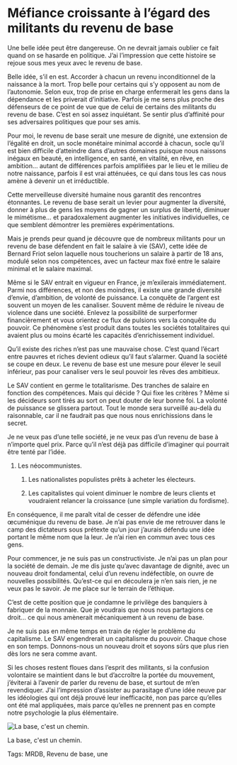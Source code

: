 # Méfiance croissante à l’égard des militants du revenu de base

Une belle idée peut être dangereuse. On ne devrait jamais oublier ce fait quand on se hasarde en politique. J’ai l’impression que cette histoire se rejoue sous mes yeux avec le revenu de base.

Belle idée, s’il en est. Accorder à chacun un revenu inconditionnel de la naissance à la mort. Trop belle pour certains qui s’y opposent au nom de l’autonomie. Selon eux, trop de prise en charge enfermerait les gens dans la dépendance et les priverait d’initiative. Parfois je me sens plus proche des défenseurs de ce point de vue que de celui de certains des militants du revenu de base. C’est en soi assez inquiétant. Se sentir plus d’affinité pour ses adversaires politiques que pour ses amis.

Pour moi, le revenu de base serait une mesure de dignité, une extension de l’égalité en droit, un socle monétaire minimal accordé à chacun, socle qu’il est bien difficile d’atteindre dans d’autres domaines puisque nous naissons inégaux en beauté, en intelligence, en santé, en vitalité, en rêve, en ambition… autant de différences parfois amplifiées par le lieu et le milieu de notre naissance, parfois il est vrai atténuées, ce qui dans tous les cas nous amène à devenir un et irréductible.

Cette merveilleuse diversité humaine nous garantit des rencontres étonnantes. Le revenu de base serait un levier pour augmenter la diversité, donner à plus de gens les moyens de gagner un surplus de liberté, diminuer le mimétisme… et paradoxalement augmenter les initiatives individuelles, ce que semblent démontrer les premières expérimentations.

Mais je prends peur quand je découvre que de nombreux militants pour un revenu de base défendent en fait le salaire à vie (SAV), cette idée de Bernard Friot selon laquelle nous toucherions un salaire à partir de 18 ans, modulé selon nos compétences, avec un facteur max fixé entre le salaire minimal et le salaire maximal.

Même si le SAV entrait en vigueur en France, je m’exilerais immédiatement. Parmi nos différences, et non des moindres, il existe une grande diversité d’envie, d’ambition, de volonté de puissance. La conquête de l’argent est souvent un moyen de les canaliser. Souvent même de réduire le niveau de violence dans une société. Enlevez la possibilité de surperformer financièrement et vous orientez ce flux de pulsions vers la conquête du pouvoir. Ce phénomène s’est produit dans toutes les sociétés totalitaires qui avaient plus ou moins écarté les capacités d’enrichissement individuel.

Qu’il existe des riches n’est pas une mauvaise chose. C’est quand l’écart entre pauvres et riches devient odieux qu’il faut s’alarmer. Quand la société se coupe en deux. Le revenu de base est une mesure pour élever le seuil inférieur, pas pour canaliser vers le seul pouvoir les rêves des ambitieux.

Le SAV contient en germe le totalitarisme. Des tranches de salaire en fonction des compétences. Mais qui décide ? Qui fixe les critères ? Même si les décideurs sont tirés au sort on peut douter de leur bonne foi. La volonté de puissance se glissera partout. Tout le monde sera surveillé au-delà du raisonnable, car il ne faudrait pas que nous nous enrichissions dans le secret.

Je ne veux pas d’une telle société, je ne veux pas d’un revenu de base à n’importe quel prix. Parce qu’il n’est déjà pas difficile d’imaginer qui pourrait être tenté par l’idée.

1. Les néocommunistes.

    1. Les nationalistes populistes prêts à acheter les électeurs.

    2. Les capitalistes qui voient diminuer le nombre de leurs clients et voudraient relancer la croissance (une simple variation du fordisme).

En conséquence, il me paraît vital de cesser de défendre une idée œcuménique du revenu de base. Je n’ai pas envie de me retrouver dans le camp des dictateurs sous prétexte qu’un jour j’aurais défendu une idée portant le même nom que la leur. Je n’ai rien en commun avec tous ces gens.

Pour commencer, je ne suis pas un constructiviste. Je n’ai pas un plan pour la société de demain. Je me dis juste qu’avec davantage de dignité, avec un nouveau droit fondamental, celui d’un revenu indéfectible, on ouvre de nouvelles possibilités. Qu’est-ce qui en découlera je n’en sais rien, je ne veux pas le savoir. Je me place sur le terrain de l’éthique.

C’est de cette position que je condamne le privilège des banquiers à fabriquer de la monnaie. Que je voudrais que nous nous partagions ce droit… ce qui nous amènerait mécaniquement à un revenu de base.

Je ne suis pas en même temps en train de régler le problème du capitalisme. Le SAV engendrerait un capitalisme du pouvoir. Chaque chose en son temps. Donnons-nous un nouveau droit et soyons sûrs que plus rien dès lors ne sera comme avant.

Si les choses restent floues dans l’esprit des militants, si la confusion volontaire se maintient dans le but d’accroître la portée du mouvement, j’éviterai à l’avenir de parler du revenu de base, et surtout de m’en revendiquer. J’ai l’impression d’assister au parasitage d’une idée neuve par les idéologies qui ont déjà prouvé leur inefficacité, non pas parce qu’elles ont été mal appliquées, mais parce qu’elles ne prennent pas en compte notre psychologie la plus élémentaire.

![La base, c'est un chemin.](http://blog.tcrouzet.comhttps://tcrouzet.com/images_tc/2014/10/base.jpg)

La base, c'est un chemin.



Tags: MRDB, Revenu de base, une